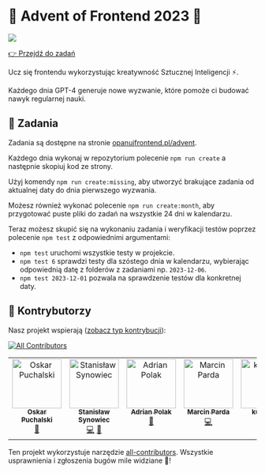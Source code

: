 # 🎄 Advent of Frontend 2023 🎄

![](./resources/head.png)

[👉 Przejdź do zadań](https://opanujfrontend.pl/advent)

Ucz się frontendu wykorzystując kreatywność Sztucznej Inteligencji ⚡️.

Każdego dnia GPT-4 generuje nowe wyzwanie, które pomoże ci budować nawyk regularnej nauki.

## 📝 Zadania

Zadania są dostępne na stronie [opanujfrontend.pl/advent](https://opanujfrontend.pl/advent).

Każdego dnia wykonaj w repozytorium polecenie `npm run create` a następnie skopiuj kod ze strony.

Użyj komendy `npm run create:missing`, aby utworzyć brakujące zadania od aktualnej daty do
dnia pierwszego wyzwania.

Możesz również wykonać polecenie `npm run create:month`, aby przygotować puste pliki do zadań na wszystkie 24 dni w kalendarzu.

Teraz możesz skupić się na wykonaniu zadania i weryfikacji testów poprzez polecenie `npm test` z odpowiednimi argumentami:
* `npm test` uruchomi wszystkie testy w projekcie.
* `npm test 6` sprawdzi testy dla szóstego dnia w kalendarzu, wybierając odpowiednią datę z folderów z zadaniami np. `2023-12-06`.
* `npm test 2023-12-01` pozwala na sprawdzenie testów dla konkretnej daty.

## 💜 Kontrybutorzy

Nasz projekt wspierają ([zobacz typ kontrybucji](https://allcontributors.org/docs/en/emoji-key)):

<!-- ALL-CONTRIBUTORS-BADGE:START - Do not remove or modify this section -->
[![All Contributors](https://img.shields.io/badge/all_contributors-6-orange.svg?style=flat-square)](#contributors-)
<!-- ALL-CONTRIBUTORS-BADGE:END -->

<!-- ALL-CONTRIBUTORS-LIST:START - Do not remove or modify this section -->
<!-- prettier-ignore-start -->
<!-- markdownlint-disable -->
<table>
  <tbody>
    <tr>
      <td align="center" valign="top" width="14.28%"><a href="https://opuchalski.pl"><img src="https://avatars.githubusercontent.com/u/45982530?v=4?s=100" width="100px;" alt="Oskar Puchalski"/><br /><sub><b>Oskar Puchalski</b></sub></a><br /><a href="https://github.com/przeprogramowani/advent-of-frontend/issues?q=author%3Amlodyoskar" title="Bug reports">🐛</a></td>
      <td align="center" valign="top" width="14.28%"><a href="https://github.com/ssynowiec"><img src="https://avatars.githubusercontent.com/u/52856724?v=4?s=100" width="100px;" alt="Stanisław Synowiec"/><br /><sub><b>Stanisław Synowiec</b></sub></a><br /><a href="https://github.com/przeprogramowani/advent-of-frontend/commits?author=ssynowiec" title="Code">💻</a> <a href="https://github.com/przeprogramowani/advent-of-frontend/issues?q=author%3Assynowiec" title="Bug reports">🐛</a></td>
      <td align="center" valign="top" width="14.28%"><a href="https://adipol.dev"><img src="https://avatars.githubusercontent.com/u/27779154?v=4?s=100" width="100px;" alt="Adrian Polak"/><br /><sub><b>Adrian Polak</b></sub></a><br /><a href="#maintenance-AdiPol1359" title="Maintenance">🚧</a></td>
      <td align="center" valign="top" width="14.28%"><a href="https://marcinparda.vercel.app/"><img src="https://avatars.githubusercontent.com/u/32539248?v=4?s=100" width="100px;" alt="Marcin Parda"/><br /><sub><b>Marcin Parda</b></sub></a><br /><a href="https://github.com/przeprogramowani/advent-of-frontend/commits?author=MarcinParda" title="Code">💻</a></td>
      <td align="center" valign="top" width="14.28%"><a href="https://github.com/kumiega"><img src="https://avatars.githubusercontent.com/u/134657075?v=4?s=100" width="100px;" alt="kumiega"/><br /><sub><b>kumiega</b></sub></a><br /><a href="https://github.com/przeprogramowani/advent-of-frontend/commits?author=kumiega" title="Code">💻</a></td>
      <td align="center" valign="top" width="14.28%"><a href="https://sdconcept.pl"><img src="https://avatars.githubusercontent.com/u/113885422?v=4?s=100" width="100px;" alt="Szymon Taranczewski"/><br /><sub><b>Szymon Taranczewski</b></sub></a><br /><a href="https://github.com/przeprogramowani/advent-of-frontend/commits?author=mystertaran" title="Code">💻</a></td>
    </tr>
  </tbody>
</table>

<!-- markdownlint-restore -->
<!-- prettier-ignore-end -->

<!-- ALL-CONTRIBUTORS-LIST:END -->

Ten projekt wykorzystuje narzędzie [all-contributors](https://github.com/all-contributors/all-contributors). Wszystkie usprawnienia i zgłoszenia bugów mile widziane 🙏!
